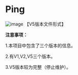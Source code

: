 # Ping
![image](https://github.com/YHQ0214/Ping/assets/109493302/5e07698e-e09d-49f1-a7e1-3eaffa355b04)  【V5版本文件形式】

**注意事项：**

1.本项目中包含了三个版本的信息。

2.有V1,V2,V5三个版本。

3.V5版本较为完整（停止维护）。
